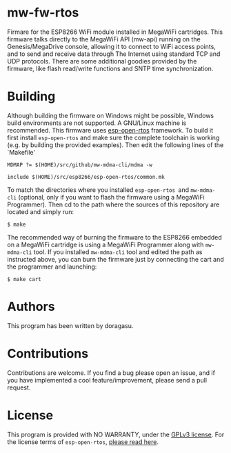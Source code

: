 # mw-fw-rtos
Firmare for the ESP8266 WiFi module installed in MegaWiFi cartridges. This firmware talks directly to the MegaWiFi API (mw-api) running on the Genesis/MegaDrive console, allowing it to connect to WiFi access points, and to send and receive data through The Internet using standard TCP and UDP protocols. There are some additional goodies provided by the firmware, like flash read/write functions and SNTP time synchronization.

# Building
Although building the firmware on Windows might be possible, Windows build environments are not supported. A GNU/Linux machine is recommended. This firmware uses [esp-open-rtos](https://github.com/SuperHouse/esp-open-rtos) framework. To build it first install `esp-open-rtos` and make sure the complete toolchain is working (e.g. by building the provided examples). Then edit the following lines of the `Makefile'
```
MDMAP ?= $(HOME)/src/github/mw-mdma-cli/mdma -w

include $(HOME)/src/esp8266/esp-open-rtos/common.mk
```

To match the directories where you installed `esp-open-rtos `and `mw-mdma-cli` (optional, only if you want to flash the firmware using a MegaWiFi Programmer). Then cd to the path where the sources of this repository are located and simply run:

```
$ make
```

The recommended way of burning the firmware to the ESP8266 embedded on a MegaWiFi cartridge is using a MegaWiFi Programmer along with `mw-mdma-cli` tool. If you installed `mw-mdma-cli` tool and edited the path as instructed above, you can burn the firmware just by connecting the cart and the programmer and launching:
```
$ make cart
```

# Authors
This program has been written by doragasu.

# Contributions
Contributions are welcome. If you find a bug please open an issue, and if you have implemented a cool feature/improvement, please send a pull request.

# License
This program is provided with NO WARRANTY, under the [GPLv3 license](https://www.gnu.org/licenses/gpl-3.0.html). For the license terms of `esp-open-rtos`, [please read here](https://github.com/SuperHouse/esp-open-rtos/blob/master/README.md#licensing).

